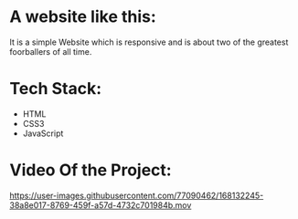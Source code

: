 # A website like this:
  It is a simple Website which is responsive and is about two of the greatest foorballers of all time.
  
# Tech Stack:
  - HTML
  - CSS3
  - JavaScript

# Video Of the Project:

https://user-images.githubusercontent.com/77090462/168132245-38a8e017-8769-459f-a57d-4732c701984b.mov

